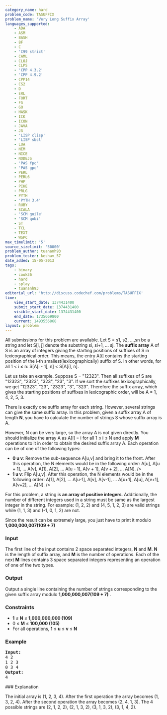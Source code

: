 ```yaml
---
category_name: hard
problem_code: TASUFFIX
problem_name: 'Very Long Suffix Array'
languages_supported:
    - ADA
    - ASM
    - BASH
    - BF
    - C
    - 'C99 strict'
    - CAML
    - CLOJ
    - CLPS
    - 'CPP 4.3.2'
    - 'CPP 4.9.2'
    - CPP14
    - CS2
    - D
    - ERL
    - FORT
    - FS
    - GO
    - HASK
    - ICK
    - ICON
    - JAVA
    - JS
    - 'LISP clisp'
    - 'LISP sbcl'
    - LUA
    - NEM
    - NICE
    - NODEJS
    - 'PAS fpc'
    - 'PAS gpc'
    - PERL
    - PERL6
    - PHP
    - PIKE
    - PRLG
    - PYTH
    - 'PYTH 3.4'
    - RUBY
    - SCALA
    - 'SCM guile'
    - 'SCM qobi'
    - ST
    - TCL
    - TEXT
    - WSPC
max_timelimit: '5'
source_sizelimit: '50000'
problem_author: tuananh93
problem_tester: keshav_57
date_added: 15-05-2013
tags:
    - binary
    - cook36
    - hard
    - splay
    - tuananh93
editorial_url: 'http://discuss.codechef.com/problems/TASUFFIX'
time:
    view_start_date: 1374431400
    submit_start_date: 1374431400
    visible_start_date: 1374431400
    end_date: 1735669800
    current: 1493556868
layout: problem
---
```

All submissions for this problem are available. Let S = s1, s2, ...,sn be a string and let S\[i, j\] denote the substring si, si+1, ... sj. The **suffix array** A of S is an array of integers giving the starting positions of suffixes of S in lexicographical order. This means, the entry A\[i\] contains the starting position of the i-th smallest(lexicographically) suffix of S. In other words, for all 1 < i ≤ n: S\[A\[i - 1\], n\] < S\[A\[i\], n\].

Let us take an example. Suppose S = "12323". Then all suffixes of S are "12323", "2323", "323", "23", "3". If we sort the suffixes lexicographically, we get "12323", "23", "2323", "3", "323". Therefore the suffix array, which gives the starting positions of suffixes in lexicographic order, will be A = 1, 4, 2, 5, 3.

There is exactly one suffix array for each string. However, several strings can give the same suffix array. In this problem, given a suffix array A of length **N**, you have to calculate the number of strings S whose suffix array is A.

However, N can be very large, so the array A is not given directly. You should initialize the array A as A\[i\] = i for all 1 ≤ i ≤ N and apply **M** operations to it in order to obtain the desired suffix array A. Each operation can be of one of the following types:

- **0 u v**: Remove the sub-sequence A\[u,v\] and bring it to the front. After this operation, the N elements would be in the following order: 
   A\[u\], A\[u + 1\], ...
  A\[v\], A\[1\], A\[2\], ... A\[u - 1\], A\[v + 1\], A\[v + 2\], ... A\[N\]. />
- **1 u v**: Flip A\[u,v\]. After this operation, the N elements would be in the following order: 
   A\[1\], A\[2\], ... A\[u-1\], A\[v\], A\[v-1\], ... A\[u+1\], A\[u\], A\[v+1\], A\[v+2\], ... A\[N\]. />

For this problem, a string is **an array of positive integers**. Additionally, the number of different integers used in a string must be same as the largest integer in the string. For example: (1, 2, 2) and (4, 5, 1, 2, 3) are valid strings while (1, 1, 3) and (-1, 0, 1, 2) are not.

Since the result can be extremely large, you just have to print it modulo **1,000,000,007(109 + 7)**

### Input

The first line of the input contains 2 space separated integers, **N** and **M**. **N** is the length of suffix array, and **M** is the number of operations.
Each of the next **M** lines contains 3 space separated integers representing an operation of one of the two types.

### Output

Output a single line containing the number of strings corresponding to the given suffix array modulo **1,000,000,007(109 + 7)** .

### Constraints

- **1** ≤ **N** ≤ **1,000,000,000 (109)**
- 0 ≤ **M** ≤ **100,000 (105)**
- For all operations, **1** ≤ **u** ≤ **v** ≤ **N**

### Example

<pre><b>Input:</b>
4 2
1 2 3
0 3 4
<b>Output:</b>
4
</pre>### Explanation

The initial array is (1, 2, 3, 4).
After the first operation the array becomes (1, 3, 2, 4).
After the second operation the array becomes (2, 4, 1, 3).
The 4 possible strings are (2, 1, 2, 2), (2, 1, 3, 2), (3, 1, 3, 2), (3, 1, 4, 2).

